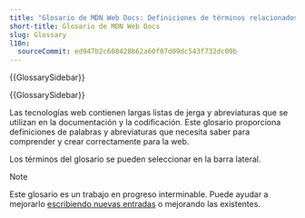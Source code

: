 ```yaml
---
title: "Glosario de MDN Web Docs: Definiciones de términos relacionados con la Web"
short-title: Glosario de MDN Web Docs
slug: Glossary
l10n:
  sourceCommit: ed947b2c608428b62a60f07d09dc543f732dc09b
---
```


{{GlossarySidebar}}

{{GlossarySidebar}}

Las tecnologías web contienen largas listas de jerga y abreviaturas que se utilizan en la documentación y la codificación. Este glosario proporciona definiciones de palabras y abreviaturas que necesita saber para comprender y crear correctamente para la web.

Los términos del glosario se pueden seleccionar en la barra lateral.

> [!NOTE]
> Este glosario es un trabajo en progreso interminable. Puede ayudar a mejorarlo [escribiendo nuevas entradas](/es/docs/MDN/Writing_guidelines/Howto/Write_a_new_entry_in_the_glossary) o mejorando las existentes.
